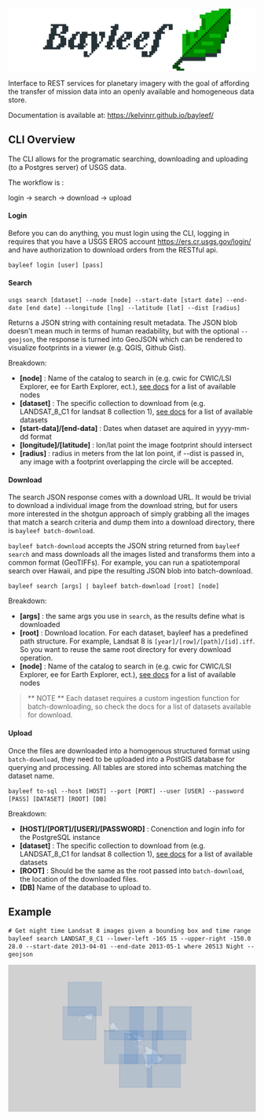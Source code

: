 
![](logo.png)

Interface to REST services for planetary imagery with the goal of affording the transfer of mission data into an openly available and homogeneous data store.

Documentation is available at: https://kelvinrr.github.io/bayleef/

## CLI Overview

The CLI allows for the programatic searching, downloading and uploading (to a Postgres server) of USGS data.

The workflow is :

login -> search -> download -> upload  

#### Login

Before you can do anything, you must login using the CLI, logging in requires that you have a USGS EROS account https://ers.cr.usgs.gov/login/ and have authorization to download orders from the RESTful api.   

```
bayleef login [user] [pass]
```

#### Search

```
usgs search [dataset] --node [node] --start-date [start date] --end-date [end date] --longitude [lng] --latitude [lat] --dist [radius]
```

Returns a JSON string with containing result metadata. The JSON blob doesn't mean much in terms of human readability, but with the optional `--geojson`, the response is turned into GeoJSON which can be rendered to visualize footprints in a viewer (e.g. QGIS, Github Gist).  

Breakdown:

 - **[node]** : Name of the catalog to search in (e.g. cwic for CWIC/LSI Explorer, ee for Earth Explorer, ect.), [see docs](https://kelvinrr.github.io/bayleef/reference/catalog.html) for a list of available nodes
 - **[dataset]** : The specific collection to download from (e.g. LANDSAT_8_C1 for landsat 8 collection 1), [see docs](https://kelvinrr.github.io/bayleef/reference/catalog.html)  for a list of available datasets
 - **[start-data]/[end-data]** : Dates when dataset are aquired in yyyy-mm-dd format
 - **[longitude]/[latitude]** : lon/lat point the image footprint should intersect
 - **[radius]** : radius in meters from the lat lon point, if --dist is passed in, any image with a footprint overlapping the circle will be accepted.

#### Download

The search JSON response comes with a download URL. It would be trivial to download a individual image from the download string, but for users more interested in the shotgun approach of simply grabbing all the images that match a search criteria and dump them into a download directory, there is `bayleef batch-download`.

`bayleef batch-download` accepts the JSON string returned from `bayleef search` and mass downloads all the images listed and transforms them into a common format (GeoTIFFs). For example, you can run a spatiotemporal search over Hawaii, and pipe the resulting JSON blob into batch-download.

```
bayleef search [args] | bayleef batch-download [root] [node]
```

Breakdown:

 - **[args]** : the same args you use in `search`, as the results define what is downloaded
 - **[root]** : Download location. For each dataset, bayleef has a predefined path structure. For example, Landsat 8 is `[year]/[row]/[path]/[id].iff`. So you want to reuse the same root directory for every download operation.
 - **[node]** : Name of the catalog to search in (e.g. cwic for CWIC/LSI Explorer, ee for Earth Explorer, ect.), [see docs](https://kelvinrr.github.io/bayleef/reference/catalog.html)  for a list of available nodes

> ** NOTE ** Each dataset requires a custom ingestion function for batch-downloading, so check the docs for a list of datasets available for download.

#### Upload  

Once the files are downloaded into a homogenous structured format using `batch-download`, they need to be uploaded into a PostGIS database for querying and processing. All tables are stored into schemas matching the dataset name.

```
bayleef to-sql --host [HOST] --port [PORT] --user [USER] --password [PASS] [DATASET] [ROOT] [DB]
```

Breakdown:

- **[HOST]/[PORT]/[USER]/[PASSWORD]** : Conenction and login info for the PostgreSQL instance
- **[dataset]** : The specific collection to download from (e.g. LANDSAT_8_C1 for landsat 8 collection 1), [see docs](https://kelvinrr.github.io/bayleef/reference/catalog.html)  for a list of available datasets
- **[ROOT]** : Should be the same as the root passed into `batch-download`, the location of the downloaded files.
- **[DB]** Name of the database to upload to.

## Example

```
# Get night time Landsat 8 images given a bounding box and time range
bayleef search LANDSAT_8_C1 --lower-left -165 15 --upper-right -150.0 28.0 --start-date 2013-04-01 --end-date 2013-05-1 where 20513 Night --geojson
```

[<img src="footprints.png">](https://render.githubusercontent.com/view/geojson?commit=796cfecce7dbfaaf34664506c3f98d063f57c587&enc_url=68747470733a2f2f7261772e67697468756275736572636f6e74656e742e636f6d2f676973742f4b656c76696e72722f34303439363865643535613864616261613131356533313333623730343832652f7261772f373936636665636365376462666161663334363634353036633366393864303633663537633538372f746573742e67656f6a736f6e&nwo=Kelvinrr%2F404968ed55a8dabaa115e3133b70482e&path=test.geojson&repository_id=89327932&repository_type=Gist#7396ae8f-0d23-4319-bc9c-64a4e15e14d7)
